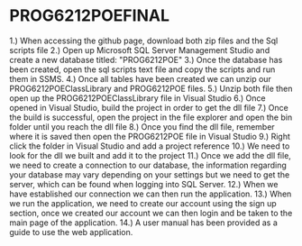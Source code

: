 # PROG6212POEFINAL
1.) When accessing the github page, download both zip files and the Sql scripts file 2.) Open up Microsoft SQL Server Management Studio and create a new database titled: "PROG6212POE" 3.) Once the database has been created, open the sql scripts text file and copy the scripts and run them in SSMS. 4.) Once all tables have been created we can unzip our PROG6212POEClassLibrary and PROG6212POE files. 5.) Unzip both file then open up the PROG6212POEClassLibrary file in Visual Studio 6.) Once opened in Visual Studio, build the project in order to get the dll file 7.) Once the build is successful, open the project in the file explorer and open the bin folder until you reach the dll file 8.) Once you find the dll file, remember where it is saved then open the PROG6212POE file in Visual Studio 9.) Right click the folder in Visual Studio and add a project reference 10.) We need to look for the dll we built and add it to the project 11.) Once we add the dll file, we need to create a connection to our database, the information regarding your database may vary depending on your settings but we need to get the server, which can be found when logging into SQL Server. 12.) When we have established our connection we can then run the application. 13.) When we run the application, we need to create our account using the sign up section, once we created our account we can then login and be taken to the main page of the application. 14.) A user manual has been provided as a guide to use the web application.
